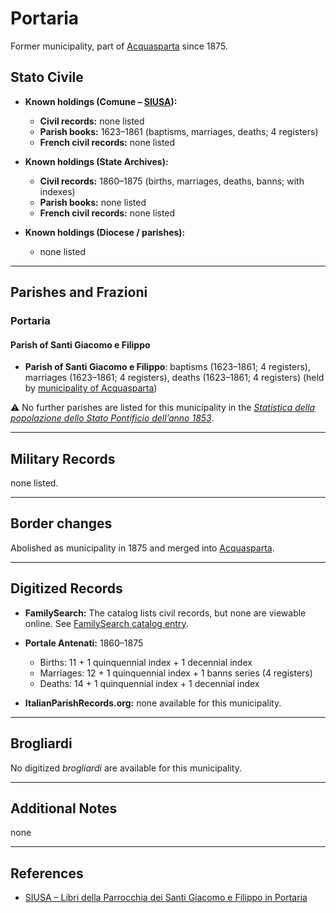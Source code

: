 # Portaria

Former municipality, part of [Acquasparta](acquasparta.md) since 1875.

## Stato Civile

* **Known holdings (Comune – [SIUSA](https://siusa-archivi.cultura.gov.it/cgi-bin/siusa/pagina.pl?TipoPag=comparc&Chiave=176262)):**

  * **Civil records:** none listed
  * **Parish books:** 1623–1861 (baptisms, marriages, deaths; 4 registers)
  * **French civil records:** none listed

* **Known holdings (State Archives):**

  * **Civil records:** 1860–1875 (births, marriages, deaths, banns; with indexes)
  * **Parish books:** none listed
  * **French civil records:** none listed

* **Known holdings (Diocese / parishes):**

  * none listed

---

## Parishes and Frazioni

### Portaria

#### Parish of Santi Giacomo e Filippo

* **Parish of Santi Giacomo e Filippo**: baptisms (1623–1861; 4 registers), marriages (1623–1861; 4 registers), deaths (1623–1861; 4 registers) (held by [municipality of Acquasparta](https://siusa-archivi.cultura.gov.it/cgi-bin/siusa/pagina.pl?TipoPag=comparc&Chiave=176262))

⚠️ No further parishes are listed for this municipality in the *[Statistica della popolazione dello Stato Pontificio dell’anno 1853](https://www.google.it/books/edition/Statistics_della_popolazione_dello_Stato/v6dCAQAAMAAJ)*.

---

## Military Records

none listed.

---

## Border changes

Abolished as municipality in 1875 and merged into [Acquasparta](acquasparta.md).

---

## Digitized Records

* **FamilySearch:** The catalog lists civil records, but none are viewable online.
  See [FamilySearch catalog entry](https://www.familysearch.org/en/search/catalog/koha:778807).

* **Portale Antenati:** 1860–1875

  * Births: 11 + 1 quinquennial index + 1 decennial index
  * Marriages: 12 + 1 quinquennial index + 1 banns series (4 registers)
  * Deaths: 14 + 1 quinquennial index + 1 decennial index

* **ItalianParishRecords.org:** none available for this municipality.

---

## Brogliardi

No digitized *brogliardi* are available for this municipality.

---

## Additional Notes

none

---

## References

* [SIUSA – Libri della Parrocchia dei Santi Giacomo e Filippo in Portaria](https://siusa-archivi.cultura.gov.it/cgi-bin/siusa/pagina.pl?TipoPag=comparc&Chiave=176262)
